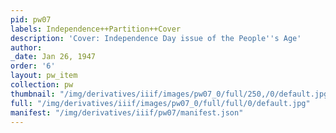 ```yaml
---
pid: pw07
labels: Independence++Partition++Cover
description: 'Cover: Independence Day issue of the People''s Age'
author: 
_date: Jan 26, 1947
order: '6'
layout: pw_item
collection: pw
thumbnail: "/img/derivatives/iiif/images/pw07_0/full/250,/0/default.jpg"
full: "/img/derivatives/iiif/images/pw07_0/full/full/0/default.jpg"
manifest: "/img/derivatives/iiif/pw07/manifest.json"
---
```

